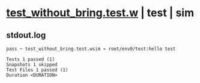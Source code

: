 # [test_without_bring.test.w](../../../../../tests/valid/test_without_bring.test.w) | test | sim

## stdout.log
```log
pass ─ test_without_bring.test.wsim » root/env0/test:hello test

Tests 1 passed (1)
Snapshots 1 skipped
Test Files 1 passed (1)
Duration <DURATION>
```

